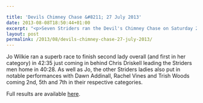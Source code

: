 ```yaml
---

title: 'Devils Chimney Chase &#8211; 27 July 2013'
date: 2013-08-08T18:50:44+01:00
excerpt: "<p>Seven Striders ran the Devil's Chimney Chase on Saturday 27 July.</p>"
layout: post
permalink: /2013/08/devils-chimney-chase-27-july-2013/
---
```

Jo Wilkie ran a superb race to finish second lady overall (and first in her category) in 42:35 just coming in behind Chris Driskell leading the Striders men home in 40:28. As well as Jo, the other Striders ladies also put in notable performances with Dawn Addinall, Rachel Vines and Trish Woods coming 2nd, 5th and 7th in their respective categories.

Full results are available <a href="http://www.dbmax.co.uk/assets/results/1481/original/Devil_s_Chimney_Chase.html?1375117324" target="_blank" rel="nofollow">here</a>.